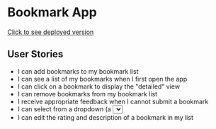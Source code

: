 # Bookmark App

[Click to see deployed version](https://thinkful-ei-narwhal.github.io/-isaac_elesia-bookmark-app/)

## User Stories

- I can add bookmarks to my bookmark list
- I can see a list of my bookmarks when I first open the app
- I can click on a bookmark to display the "detailed" view
- I can remove bookmarks from my bookmark list
- I receive appropriate feedback when I cannot submit a bookmark
- I can select from a dropdown (a <select> element) a "minimum rating" to filter the list by all bookmarks rated at or above the chosen selection
- I can edit the rating and description of a bookmark in my list
